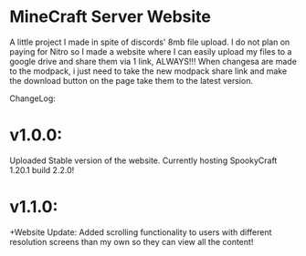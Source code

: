 # MineCraft Server Website
 A little project I made in spite of discords' 8mb file upload.
 I do not plan on paying for Nitro so I made a website where I can easily upload my files to a google drive and share them via 1 link, ALWAYS!!!
 When changesa are made to the modpack, i just need to take the new modpack share link and make the download button on the page take them to the latest version.

 ChangeLog:

# v1.0.0:
 Uploaded Stable version of the website.
 Currently hosting SpookyCraft 1.20.1 build 2.2.0!

# v1.1.0:
 +Website Update:
   Added scrolling functionality to users with different resolution screens than my own so they can view all the content!
